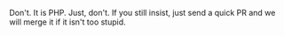 Don't. It is PHP. Just, don't.
If you still insist, just send a quick PR and we will merge it if it isn't too stupid.
